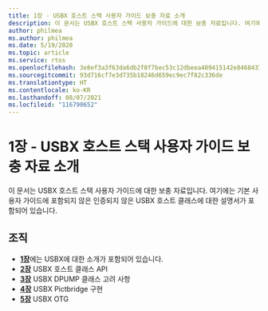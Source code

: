 ```yaml
---
title: 1장 - USBX 호스트 스택 사용자 가이드 보충 자료 소개
description: 이 문서는 USBX 호스트 스택 사용자 가이드에 대한 보충 자료입니다. 여기에는 기본 사용자 가이드에 포함되지 않은 인증되지 않은 USBX 호스트 클래스에 대한 설명서가 포함되어 있습니다.
author: philmea
ms.author: philmea
ms.date: 5/19/2020
ms.topic: article
ms.service: rtos
ms.openlocfilehash: 3e8ef3a3f63da6db2f8f7bec53c12dbeea489415142e8468437f7554ef700669
ms.sourcegitcommit: 93d716cf7e3d735b18246d659ec9ec7f82c336de
ms.translationtype: HT
ms.contentlocale: ko-KR
ms.lasthandoff: 08/07/2021
ms.locfileid: "116790652"
---
```

# <a name="chapter-1---introduction-to-the-usbx-host-stack-user-guide-supplement"></a>1장 - USBX 호스트 스택 사용자 가이드 보충 자료 소개

이 문서는 USBX 호스트 스택 사용자 가이드에 대한 보충 자료입니다. 여기에는 기본 사용자 가이드에 포함되지 않은 인증되지 않은 USBX 호스트 클래스에 대한 설명서가 포함되어 있습니다.

## <a name="organization"></a>조직

- [**1장**](usbx-host-stack-supplemental-1.md)에는 USBX에 대한 소개가 포함되어 있습니다.
- [**2장**](usbx-host-stack-supplemental-2.md) USBX 호스트 클래스 API
- [**3장**](usbx-host-stack-supplemental-3.md) USBX DPUMP 클래스 고려 사항
- [**4장**](usbx-host-stack-supplemental-4.md) USBX Pictbridge 구현
- [**5장**](usbx-host-stack-supplemental-5.md) USBX OTG

